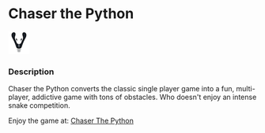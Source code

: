 
# Chaser the Python 

![Image of Snake](../public/snake.png)

### Description 
Chaser the Python converts the classic single player game into a fun, multi-player, addictive game with tons of obstacles. Who doesn't enjoy an intense snake competition. 

Enjoy the game at: [Chaser The Python](http://acmehack.com/)
